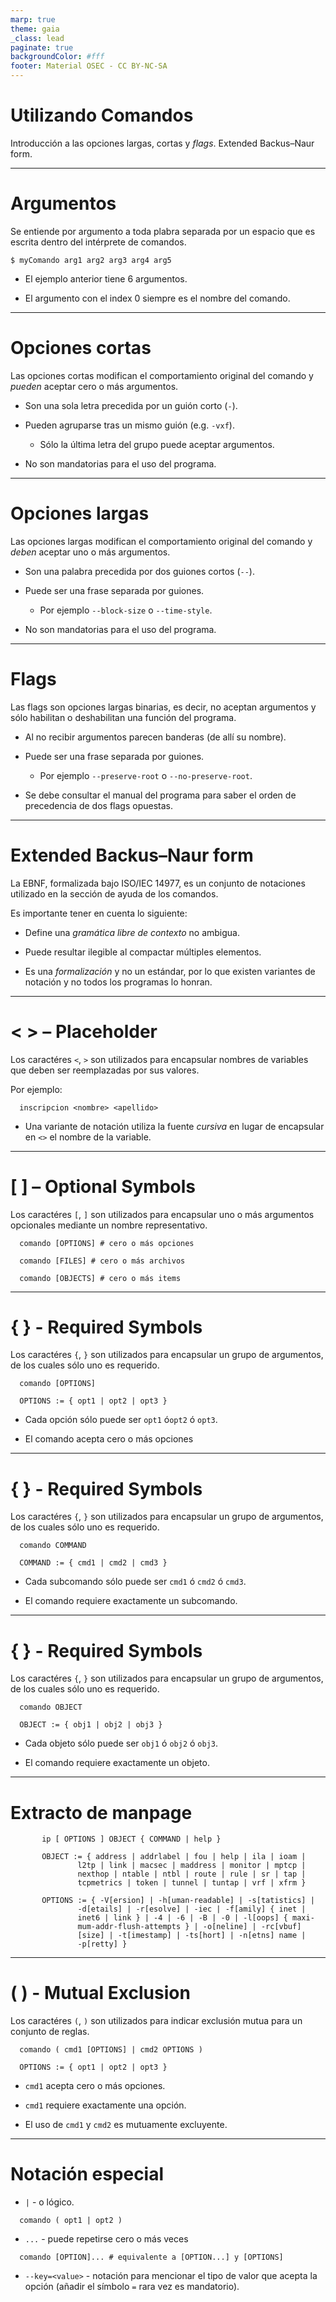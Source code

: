 ```yaml
---
marp: true
theme: gaia
_class: lead
paginate: true
backgroundColor: #fff
footer: Material OSEC - CC BY-NC-SA
---
```


# **Utilizando Comandos**

Introducción a las opciones largas, cortas y *flags*.
 Extended Backus–Naur form.

---

# Argumentos

Se entiende por argumento a toda plabra separada por un espacio que es escrita dentro del intérprete de comandos.

```
$ myComando arg1 arg2 arg3 arg4 arg5
```

* El ejemplo anterior tiene 6 argumentos.

* El argumento con el index 0 siempre es el nombre del comando.

---

# Opciones cortas

Las opciones cortas modifican el comportamiento original del comando y *pueden* aceptar cero o más argumentos.

* Son una sola letra precedida por un guión corto (`-`).

* Pueden agruparse tras un mismo guión (e.g. `-vxf`).
  * Sólo la última letra del grupo puede aceptar argumentos.

* No son mandatorias para el uso del programa.

---

# Opciones largas

Las opciones largas modifican el comportamiento original del comando y *deben* aceptar uno o más argumentos.

* Son una palabra precedida por dos guiones cortos (`--`).

* Puede ser una frase separada por guiones.
  * Por ejemplo `--block-size` o `--time-style`.

* No son mandatorias para el uso del programa.

---

# Flags

Las flags son opciones largas binarias, es decir, no aceptan argumentos y sólo habilitan o deshabilitan una función del programa.

* Al no recibir argumentos parecen banderas (de allí su nombre).

* Puede ser una frase separada por guiones.
  * Por ejemplo `--preserve-root` o `--no-preserve-root`.

* Se debe consultar el manual del programa para saber el orden de precedencia de dos flags opuestas.

---

# Extended Backus–Naur form

La EBNF, formalizada bajo ISO/IEC 14977, es un conjunto de notaciones utilizado en la sección de ayuda de los comandos.

Es importante tener en cuenta lo siguiente:

* Define una *gramática libre de contexto* no ambigua.

* Puede resultar ilegible al compactar múltiples elementos.

* Es una *formalización* y no un estándar, por lo que existen variantes de notación y no todos los programas lo honran.

---

# < > &ndash; Placeholder

Los caractéres `<`, `>` son utilizados para encapsular nombres de variables que deben ser reemplazadas por sus valores.

Por ejemplo:

```
  inscripcion <nombre> <apellido>
```

* Una variante de notación utiliza la fuente *cursiva* en lugar de encapsular en `<>` el nombre de la variable.

---

# [ ] &ndash; Optional Symbols

Los caractéres `[`, `]` son utilizados para encapsular uno o más argumentos opcionales mediante un nombre representativo.

```
  comando [OPTIONS] # cero o más opciones
```

```
  comando [FILES] # cero o más archivos
```

```
  comando [OBJECTS] # cero o más items
```

---

# { } - Required Symbols

Los caractéres `{`, `}` son utilizados para encapsular un grupo de argumentos, de los cuales sólo uno es requerido.

```
  comando [OPTIONS]

  OPTIONS := { opt1 | opt2 | opt3 }
```

* Cada opción sólo puede ser `opt1` ó`opt2` ó `opt3`.

* El comando acepta cero o más opciones

---

# { } - Required Symbols

Los caractéres `{`, `}` son utilizados para encapsular un grupo de argumentos, de los cuales sólo uno es requerido.

```
  comando COMMAND

  COMMAND := { cmd1 | cmd2 | cmd3 }
```

* Cada subcomando sólo puede ser `cmd1` ó `cmd2` ó `cmd3`.

* El comando requiere exactamente un subcomando.

---

# { } - Required Symbols

Los caractéres `{`, `}` son utilizados para encapsular un grupo de argumentos, de los cuales sólo uno es requerido.

```
  comando OBJECT

  OBJECT := { obj1 | obj2 | obj3 }
```

* Cada objeto sólo puede ser `obj1` ó `obj2` ó `obj3`.

* El comando requiere exactamente un objeto.

---

# Extracto de manpage

```
       ip [ OPTIONS ] OBJECT { COMMAND | help }

       OBJECT := { address | addrlabel | fou | help | ila | ioam |
               l2tp | link | macsec | maddress | monitor | mptcp |
               nexthop | ntable | ntbl | route | rule | sr | tap |
               tcpmetrics | token | tunnel | tuntap | vrf | xfrm }

       OPTIONS := { -V[ersion] | -h[uman-readable] | -s[tatistics] |
               -d[etails] | -r[esolve] | -iec | -f[amily] { inet |
               inet6 | link } | -4 | -6 | -B | -0 | -l[oops] { maxi‐
               mum-addr-flush-attempts } | -o[neline] | -rc[vbuf]
               [size] | -t[imestamp] | -ts[hort] | -n[etns] name |
               -p[retty] }
```

---

# ( ) - Mutual Exclusion

Los caractéres `(`, `)` son utilizados para indicar exclusión mutua para un conjunto de reglas.

```
  comando ( cmd1 [OPTIONS] | cmd2 OPTIONS )

  OPTIONS := { opt1 | opt2 | opt3 }
```

* `cmd1` acepta cero o más opciones.

* `cmd1` requiere exactamente una opción.

* El uso de `cmd1` y `cmd2` es mutuamente excluyente.

---

# Notación especial

* `|` - o lógico.

```
  comando ( opt1 | opt2 )
```
* `...` - puede repetirse cero o más veces

```
  comando [OPTION]... # equivalente a [OPTION...] y [OPTIONS]
```

* `--key=<value>` - notación para mencionar el tipo de valor que acepta la opción (añadir el símbolo `=` rara vez es mandatorio).